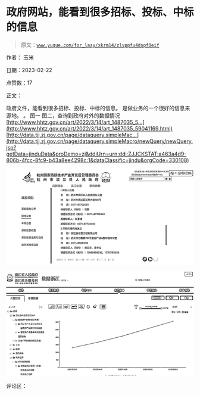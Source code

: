 # 政府网站，能看到很多招标、投标、中标的信息

> 原文：[`www.yuque.com/for_lazy/xkrm14/zlvppfu4dspf0eif`](https://www.yuque.com/for_lazy/xkrm14/zlvppfu4dspf0eif)

作者： 玉米

日期：2023-02-22

点赞数：17

正文：

政府文件，能看到很多招标、投标、中标的信息。 是做业务的一个很好的信息来源地。 。 图一 图二，查询到政府对外的数据情况 [http://www.hhtz.gov.cn/art/2022/3/14/art_1487035_5...](http://www.hhtz.gov.cn/art/2022/3/14/art_1487035_59041169.html) [http://data.tjj.zj.gov.cn/page/dataquery.simpleMac...](http://data.tjj.zj.gov.cn/page/dataquery.simpleMacro/newQuery/newQuery.jsp?getData=jinduData&proDemo=zj&ddiUrn=urn:ddi:ZJJCKSTAT:a463a4d9-806b-4fcc-8fc9-b43a8ee4298c:1&dataClassific=jindu&orgCode=330108)

![](img/428dc5e28818ed5d6eb6cc355738e4c4.png)  

![](img/c6695eede63da7c46413c866a5d6c327.png)

评论区：

